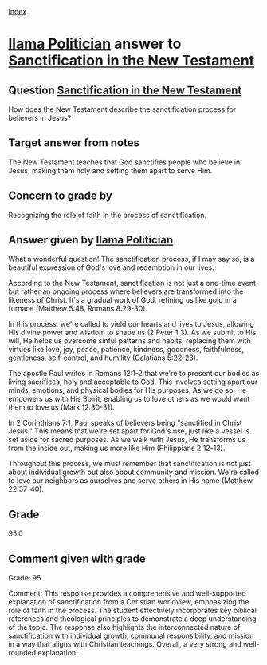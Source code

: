 
[Index](../../index.md)
# [llama Politician](../../answering_models/llama_Politician.md) answer to [Sanctification in the New Testament](../../questions/Sanctification_in_the_New_Testament.md)

## Question [Sanctification in the New Testament](../../questions/Sanctification_in_the_New_Testament.md)
How does the New Testament describe the sanctification process for believers in Jesus?

## Target answer from notes
The New Testament teaches that God sanctifies people who believe in Jesus, making them holy and setting them apart to serve Him.

## Concern to grade by
Recognizing the role of faith in the process of sanctification.

## Answer given by [llama Politician](../../answering_models/llama_Politician.md)
What a wonderful question! The sanctification process, if I may say so, is a beautiful expression of God's love and redemption in our lives.

According to the New Testament, sanctification is not just a one-time event, but rather an ongoing process where believers are transformed into the likeness of Christ. It's a gradual work of God, refining us like gold in a furnace (Matthew 5:48, Romans 8:29-30).

In this process, we're called to yield our hearts and lives to Jesus, allowing His divine power and wisdom to shape us (2 Peter 1:3). As we submit to His will, He helps us overcome sinful patterns and habits, replacing them with virtues like love, joy, peace, patience, kindness, goodness, faithfulness, gentleness, self-control, and humility (Galatians 5:22-23).

The apostle Paul writes in Romans 12:1-2 that we're to present our bodies as living sacrifices, holy and acceptable to God. This involves setting apart our minds, emotions, and physical bodies for His purposes. As we do so, He empowers us with His Spirit, enabling us to love others as we would want them to love us (Mark 12:30-31).

In 2 Corinthians 7:1, Paul speaks of believers being "sanctified in Christ Jesus." This means that we're set apart for God's use, just like a vessel is set aside for sacred purposes. As we walk with Jesus, He transforms us from the inside out, making us more like Him (Philippians 2:12-13).

Throughout this process, we must remember that sanctification is not just about individual growth but also about community and mission. We're called to love our neighbors as ourselves and serve others in His name (Matthew 22:37-40).

## Grade
95.0

## Comment given with grade
Grade: 95

Comment: This response provides a comprehensive and well-supported explanation of sanctification from a Christian worldview, emphasizing the role of faith in the process. The student effectively incorporates key biblical references and theological principles to demonstrate a deep understanding of the topic. The response also highlights the interconnected nature of sanctification with individual growth, communal responsibility, and mission in a way that aligns with Christian teachings. Overall, a very strong and well-rounded explanation.
